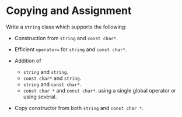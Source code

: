 # Copying and Assignment

Write a `string` class which supports the following:

* Construction from `string` and `const char*`.

* Efficient `operator=` for `string` and `const char*`.

* Addition of
    * `string` and `string`.
    * `const char*` and `string`.
    * `string` and `const char*`.
    * `const char *` and `const char*`.
    using a single global operator or using several.

* Copy constructor from both `string` and `const char *`.
